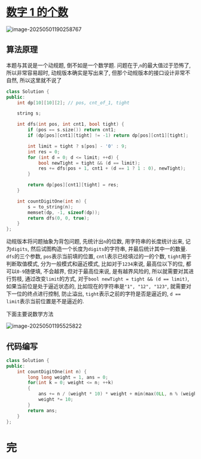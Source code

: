 # [数字 1 的个数](https://leetcode.cn/problems/number-of-digit-one/)

![image-20250501190258767](https://md-wind.oss-cn-nanjing.aliyuncs.com/md/20250501190258813.png)

## 算法原理

本题与其说是一个动规题, 倒不如是一个数学题.   问题在于,`n`的最大值过于恐怖了, 所以非常容易超时, 动规版本确实是写出来了, 但那个动规版本的接口设计非常不自然, 所以这里就不说了

```cpp
class Solution {
public:
    int dp[10][10][2]; // pos, cnt_of_1, tight

    string s;

    int dfs(int pos, int cnt1, bool tight) {
        if (pos == s.size()) return cnt1;
        if (dp[pos][cnt1][tight] != -1) return dp[pos][cnt1][tight];

        int limit = tight ? s[pos] - '0' : 9;
        int res = 0;
        for (int d = 0; d <= limit; ++d) {
            bool newTight = tight && (d == limit);
            res += dfs(pos + 1, cnt1 + (d == 1 ? 1 : 0), newTight);
        }

        return dp[pos][cnt1][tight] = res;
    }

    int countDigitOne(int n) {
        s = to_string(n);
        memset(dp, -1, sizeof(dp));
        return dfs(0, 0, true);
    }
};
```

 动规版本将问题抽象为背包问题, 先统计出`n`的位数, 用字符串的长度统计出来, 记为`digits`, 然后试图构造一个长度为`digits`的字符串, 并最后统计其中一的数量. `dfs`的三个参数, `pos`表示当前填的位置, `cntl`表示已经填过的一的个数, `tight`用于判断取值模式, 分为一般模式和逼近模式, 比如对于`1234`来说, 最高位以下的位, 都可以`0-9`随便填, 不会越界, 但对于最高位来说, 是有越界风险的, 所以就需要对其进行剪枝, 通过改变`limit`的方式, 对于`bool newTight = tight && (d == limit)`, 如果当前位是处于逼近状态的, 比如现在的字符串是`"1", "12", "123"`, 就需要对下一位的终点进行控制, 防止溢出, `tight`表示之前的字符是否是逼近的, `d == limit`表示当前位置是不是逼近的.

 下面主要说数学方法

![image-20250501195525822](https://md-wind.oss-cn-nanjing.aliyuncs.com/md/20250501195526443.png)

## 代码编写

```cpp
class Solution {
public:
    int countDigitOne(int n) {
        long long weight = 1, ans = 0;
        for(int k = 0; weight <= n; ++k)
        {
            ans += n / (weight * 10) * weight + min(max(0LL, n % (weight * 10) - weight + 1), weight);
            weight *= 10;
        }
        return ans;
    }
};
```

# 完